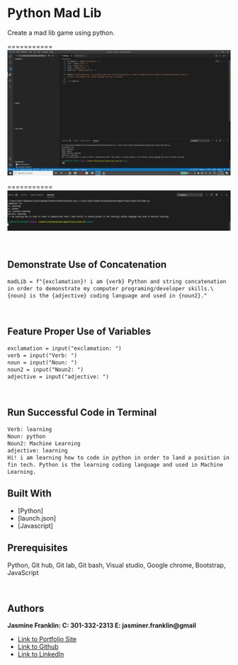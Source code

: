 # Python Mad Lib
Create a mad lib game using python.

===========
![Image](MadLib.png)

===========
![Image](terminal.png)

<br>

## Demonstrate Use of Concatenation

```
madLib = f"{exclamation}! i am {verb} Python and string concatenation in order to demonstrate my computer programing/developer skills.\
{noun} is the {adjective} coding language and used in {noun2}."
```
<br>

## Feature Proper Use of Variables

```
exclamation = input("exclamation: ")
verb = input("Verb: ")
noun = input("Noun: ")
noun2 = input("Noun2: ")
adjective = input("adjective: ")
```
<br>

## Run Successful Code in Terminal

```
Verb: learning
Noun: python
Noun2: Machine Learning
adjective: learning
Hi! i am learning how to code in python in order to land a position in fin tech. Python is the learning coding language and used in Machine Learning.
```

## Built With

* [Python]
* [launch.json]
* [Javascript]
  


## Prerequisites

Python,
Git hub,
Git lab,
Git bash,
Visual studio,
Google chrome,
Bootstrap,
JavaScript

<br>

## Authors

**Jasmine Franklin: C: 301-332-2313 E: jasminer.franklin@gmail** 

- [Link to Portfolio Site](https://jas-f.github.io/responsive-portfolio/)
- [Link to Github](https://github.com/)
- [Link to LinkedIn](https://www.linkedin.com/in/jasmine-franklin-8b08ba121)
